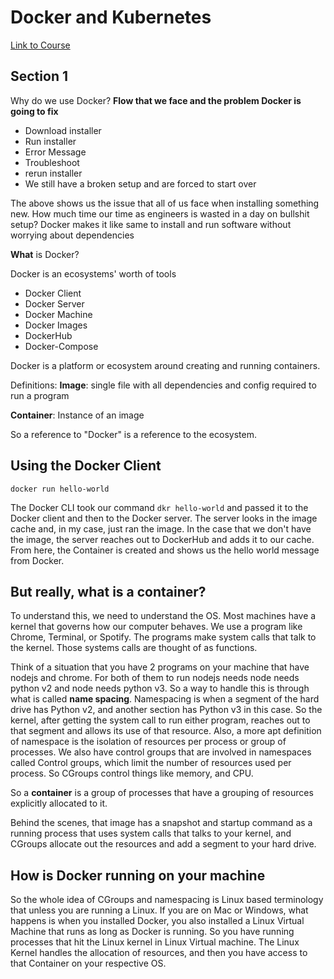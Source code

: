 # Docker and Kubernetes
[Link to Course](https://www.udemy.com/course/docker-and-kubernetes-the-complete-guide/https://www.udemy.com/course/docker-and-kubernetes-the-complete-guide/)

## Section 1
Why do we use Docker?
**Flow that we face and the problem Docker is going to fix**
- Download installer
- Run installer
- Error Message
- Troubleshoot
- rerun installer
- We still have a broken setup and are forced to start over

The above shows us the issue that all of us face when installing something new. How much time our time as engineers is wasted in a day on bullshit setup? Docker makes it like same to install and run software without worrying about dependencies

**What** is Docker?

Docker is an ecosystems' worth of tools
- Docker Client
- Docker Server
- Docker Machine
- Docker Images
- DockerHub
- Docker-Compose

Docker is a platform or ecosystem around creating and running containers.

Definitions:
**Image**: single file with all dependencies and config required to run a program

**Container**: Instance of an image

So a reference to "Docker" is a reference to the ecosystem.

## Using the Docker Client
```docker
docker run hello-world
```

The Docker CLI took our command `dkr hello-world` and passed it to the Docker client and then to the Docker server. The server looks in the image cache and, in my case, just ran the image. In the case that we don't have the image, the server reaches out to DockerHub and adds it to our cache. From here, the Container is created and shows us the hello world message from Docker.

## But really, what is a container?
To understand this, we need to understand the OS. Most machines have a kernel that governs how our computer behaves. We use a program like Chrome, Terminal, or Spotify. The programs make system calls that talk to the kernel. Those systems calls are thought of as functions.

Think of a situation that you have 2 programs on your machine that have nodejs and chrome. For both of them to run nodejs needs node needs python v2 and node needs python v3. So a way to handle this is through what is called **name spacing**.  Namespacing is when a segment of the hard drive has Python v2, and another section has Python v3 in this case. So the kernel, after getting the system call to run either program, reaches out to that segment and allows its use of that resource. Also, a more apt definition of namespace is the isolation of resources per process or group of processes. We also have control groups that are involved in namespaces called Control groups, which limit the number of resources used per process. So CGroups control things like memory,  and CPU.

So a **container** is a group of processes that have a grouping of resources explicitly allocated to it.

Behind the scenes, that image has a snapshot and startup command as a running process that uses system calls that talks to your kernel, and CGroups allocate out the resources and add a segment to your hard drive.

## How is Docker running on your machine
So the whole idea of CGroups and namespacing is Linux based terminology that unless you are running a Linux. If you are on Mac or Windows, what happens is when you installed Docker, you also installed a Linux Virtual Machine that runs as long as Docker is running. So you have running processes that hit the Linux kernel in Linux Virtual machine. The Linux Kernel handles the allocation of resources, and then you have access to that Container on your respective OS.
